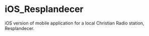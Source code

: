 # iOS_Resplandecer
iOS version of mobile application for a local Christian Radio station, Resplandecer.
